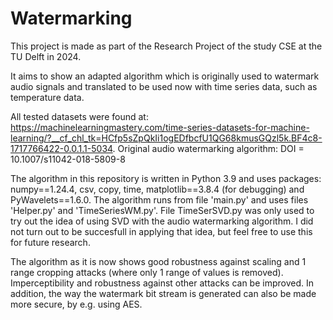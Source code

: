 # Watermarking
This project is made as part of the Research Project of the study CSE at the TU Delft in 2024.

It aims to show an adapted algorithm which is originally used to watermark audio signals and translated to be used now with time series data, such as temperature data. 

All tested datasets were found at: https://machinelearningmastery.com/time-series-datasets-for-machine-learning/?__cf_chl_tk=HCfp5sZpQkIi1ogEDfbcfU1QG68kmusGQzl5k.BF4c8-1717766422-0.0.1.1-5034.
Original audio watermarking algorithm: DOI = 10.1007/s11042-018-5809-8

The algorithm in this repository is written in Python 3.9 and uses packages: numpy==1.24.4, csv, copy, time, matplotlib==3.8.4 (for debugging) and PyWavelets==1.6.0.
The algorithm runs from file 'main.py' and uses files 'Helper.py' and 'TimeSeriesWM.py'. File TimeSerSVD.py was only used to try out the idea of using SVD with the audio watermarking algorithm. I did not turn out to be succesfull in applying that idea, but feel free to use this for future research.

The algorithm as it is now shows good robustness against scaling and 1 range cropping attacks (where only 1 range of values is removed). Imperceptibility and robustness against other attacks can be improved. In addition, the way the watermark bit stream is generated can also be made more secure, by e.g. using AES.

